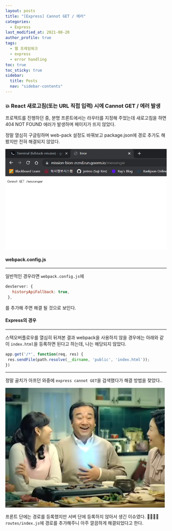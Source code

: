```yaml
---
layout: posts
title: "[Express] Cannot GET / 에러"
categories:
  - Express
last_modified_at: 2021-08-20
author_profile: true
tags:
  - 웹 프레임워크
  - express
  - error handling
toc: true
toc_sticky: true
sidebar:
  title: Posts
  nav: "sidebar-contents"
---
```



### 💥 React 새로고침(또는 URL 직접 입력) 시에 Cannot GET / 에러 발생

프로젝트를 진행하던 중, 분명 프론트에서는 라우터를 지정해 주었는데 새로고침을 하면 404 NOT FOUND 에러가 발생하며 페이지가 뜨지 않았다. 

정말 열심히 구글링하며 web-pack 설정도 바꿔보고 package.json에 경로 추가도 해봤지만 전혀 해결되지 않았다.

![ERR](/assets/image/cannot_get.PNG)

#### webpack.config.js

----

일반적인 경우라면 ```webpack.config.js```에 

```js
devServer: {
   historyApiFallback: true,
 },
```

를 추가해 주면 해결 될 것으로 보인다.

#### Express의 경우

----

스택오버플로우를 열심히 뒤져본 결과 webpack을 사용하지 않을 경우에는 아래와 같이 ```index.html```을 등록하면 된다고 하는데, 나는 해당되지 않았다.

```js
app.get('/*', function(req, res) {
 res.sendFile(path.resolve(__dirname, 'public', 'index.html'));
})
```

----

정말 골치가 아프던 와중에 ```express cannot GET```을 검색했다가 해결 방법을 찾았다..

![개비스콘](/assets/image/gabiscon.jpg)


프론트 단에는 경로를 등록했지만 서버 단에 등록하지 않아서 생긴 이슈였다. 🤦‍♀️🤦‍♀️ ```routes/index.js```에 경로를 추가해주니 아주 깔끔하게 해결되었다고 한다.